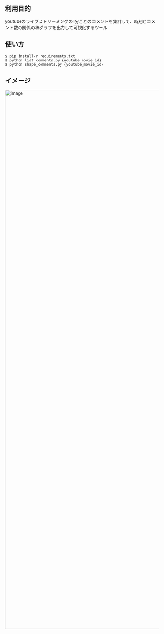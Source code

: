 ## 利用目的
youtubeのライブストリーミングの1分ごとのコメントを集計して、時刻とコメント数の関係の棒グラフを出力して可視化するツール

## 使い方
```
$ pip install-r requirements.txt
$ python list_comments.py {youtube_movie_id}
$ python shape_comments.py {youtube_movie_id}
```

## イメージ
<img width="1767" alt="image" src="https://user-images.githubusercontent.com/14884687/232967091-a02d6f14-bc6b-4f5c-9bf4-d293694473f7.png">
